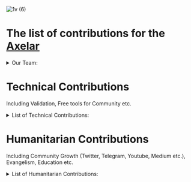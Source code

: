 ![1v (6)](https://user-images.githubusercontent.com/92199696/195659349-109c51b4-1af4-419f-927e-0c629e1acce6.png)
# The list of contributions for the [Axelar](https://axelar.network)
<details>
  <summary>Our Team:</summary>

- [Vladimir Ponmimajushij Competencies](https://github.com/Antropocosmist/my_competencies)
- [Vladimir Synthetic Competencies](https://www.instagram.com/synth_etic_/)
- [Valentin Medniyy Competencies](https://github.com/Medniyy)
- [Eugeniy Yakovishin Competencies](https://github.com/evgen3000)
- [Danil Milyutin Competencies](https://github.com/danilmilyutin)
- Secret Member😎
- This character is unexplored👽
  </details>

# Technical Contributions
Including Validation, Free tools for Community etc. 

<details>

  <summary>List of Technical Contributions:</summary>
  

- We validate Axelar Chain in Mainnet but still in inactive set | [Validator's link](https://www.mintscan.io/axelar/validators/axelarvaloper1ftqma496np33y054x6gjeh2maxy00e00p2nl9l)

- Also we've implemented support for Ethereum external chain.

- We're working on [Sputnik Network](https://sputnik.exchange/), and we will add $AXL to https://t.me/SputnikPriceBot without any support
- We will add $AXL to [Sputnik Exchange](https://sputnik.exchange/) and to [Sputnik Network](https://t.me/SputnikNetworkBot).And users will be able to send tips with $AXL in Twitter and Telegram, and also p2p-exchange $AXL directly in Telegram!|
  </details>

 # Humanitarian Contributions
 Including Community Growth (Twitter, Telegram, Youtube, Medium etc.), Evangelism, Education etc. 
 
 <details>
  <summary>List of Humanitarian Contributions:</summary>
  
## Twitter <br/>

<details>
  <summary>Twitter Activity</summary>

</details>

